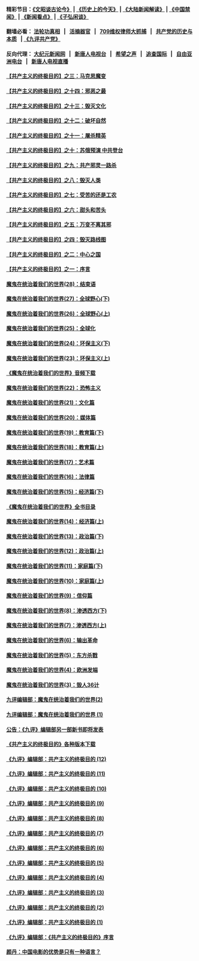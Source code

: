 #### 精彩节目：[《文昭谈古论今》](http://134.209.198.168/wenzhao) | [《历史上的今天》](http://134.209.198.168/today-in-history) | [《大陆新闻解读》](http://134.209.198.168/ntdtv-comedy) | [《中国禁闻》](http://134.209.198.168/ntdtv-news) | [《新闻看点》](http://134.209.198.168/news-insight) | [《子弘闲谈》](http://134.209.198.168/zihongxiantan/) 

  #### 翻墙必看： [法轮功真相](http://134.209.198.168:10000/videos/truth.html) &nbsp;&nbsp;|&nbsp;&nbsp; [活摘器官](http://134.209.198.168:10000/videos/res/Organs/) &nbsp;&nbsp;|&nbsp;&nbsp; [709维权律师大抓捕](http://134.209.198.168:10000/videos/709/) &nbsp;&nbsp;|&nbsp;&nbsp; [共产党的历史与本质](http://134.209.198.168:10000/videos/ccp.html) &nbsp;&nbsp;| [《九评共产党》](http://134.209.198.168:10000/videos/jiuping/) 

#### 反向代理： [大纪元新闻网](http://134.209.198.168:10080/) &nbsp;&nbsp;|&nbsp;&nbsp; [新唐人电视台](http://134.209.198.168:8000/) &nbsp;&nbsp;|&nbsp;&nbsp; [希望之声](http://134.209.198.168:8200/) &nbsp;&nbsp;|&nbsp;&nbsp; [追查国际](http://134.209.198.168:10010/) &nbsp;&nbsp;|&nbsp;&nbsp; [自由亚洲电台](http://134.209.198.168:9800/) &nbsp;&nbsp;|&nbsp;&nbsp; [新唐人电视直播](http://134.209.198.168/) 

#### [【共产主义的终极目的】之三：马克思魔变](../pages/nsc422/n11061941.md?t=03312137) 

#### [【共产主义的终极目的】之十四：邪恶之最](../pages/nsc422/n11150249.md?t=03312137) 

#### [【共产主义的终极目的】之十三：毁灭文化](../pages/nsc422/n11135227.md?t=03312137) 

#### [【共产主义的终极目的】之十二：破坏自然](../pages/nsc422/n11135214.md?t=03312137) 

#### [【共产主义的终极目的】之十一：屠杀精英](../pages/nsc422/n11118442.md?t=03312137) 

#### [【共产主义的终极目的】之十：苏俄预演 中共登台](../pages/nsc422/n11118424.md?t=03312137) 

#### [【共产主义的终极目的】之九：共产邪灵一路杀](../pages/nsc422/n11114139.md?t=03312137) 

#### [【共产主义的终极目的】之八：毁灭人类](../pages/nsc422/n11108503.md?t=03312137) 

#### [【共产主义的终极目的】之七：受苦的还是工农](../pages/nsc422/n11101809.md?t=03312137) 

#### [【共产主义的终极目的】之六：甜头和苦头](../pages/nsc422/n11096971.md?t=03312137) 

#### [【共产主义的终极目的】之五：万变不离其邪](../pages/nsc422/n11091285.md?t=03312137) 

#### [【共产主义的终极目的】之四：毁灭路线图](../pages/nsc422/n11086284.md?t=03312137) 

#### [【共产主义的终极目的】之二：中心之国](../pages/nsc422/n11047728.md?t=03312137) 

#### [【共产主义的终极目的】之一：序言](../pages/nsc422/n11086077.md?t=03312137) 

#### [魔鬼在统治着我们的世界(28)：结束语](../pages/nsc422/n10936246.md?t=03312137) 

#### [魔鬼在统治着我们的世界(27)：全球野心(下)](../pages/nsc422/n10928319.md?t=03312137) 

#### [魔鬼在统治着我们的世界(26)：全球野心(上)](../pages/nsc422/n10900318.md?t=03312137) 

#### [魔鬼在统治着我们的世界(25)：全球化](../pages/nsc422/n10788205.md?t=03312137) 

#### [魔鬼在统治着我们的世界(24)：环保主义(下)](../pages/nsc422/n10695307.md?t=03312137) 

#### [魔鬼在统治着我们的世界(23)：环保主义(上)](../pages/nsc422/n10688613.md?t=03312137) 

#### [《魔鬼在统治着我们的世界》音频下载](../pages/nsc422/n10635553.md?t=03312137) 

#### [魔鬼在统治着我们的世界(22)：恐怖主义](../pages/nsc422/n10614727.md?t=03312137) 

#### [魔鬼在统治着我们的世界(21)：文化篇](../pages/nsc422/n10597706.md?t=03312137) 

#### [魔鬼在统治着我们的世界(20)：媒体篇](../pages/nsc422/n10586579.md?t=03312137) 

#### [魔鬼在统治着我们的世界(19)：教育篇(下)](../pages/nsc422/n10564808.md?t=03312137) 

#### [魔鬼在统治着我们的世界(18)：教育篇(上)](../pages/nsc422/n10526970.md?t=03312137) 

#### [魔鬼在统治着我们的世界(17)：艺术篇](../pages/nsc422/n10499093.md?t=03312137) 

#### [魔鬼在统治着我们的世界(16)：法律篇](../pages/nsc422/n10485969.md?t=03312137) 

#### [魔鬼在统治着我们的世界(15)：经济篇(下)](../pages/nsc422/n10469975.md?t=03312137) 

#### [《魔鬼在统治着我们的世界》全书目录](../pages/nsc422/n10464261.md?t=03312137) 

#### [魔鬼在统治着我们的世界(14)：经济篇(上)](../pages/nsc422/n10457370.md?t=03312137) 

#### [魔鬼在统治着我们的世界(13)：政治篇(下)](../pages/nsc422/n10448270.md?t=03312137) 

#### [魔鬼在统治着我们的世界(12)：政治篇(上)](../pages/nsc422/n10444576.md?t=03312137) 

#### [魔鬼在统治着我们的世界(11)：家庭篇(下)](../pages/nsc422/n10440961.md?t=03312137) 

#### [魔鬼在统治着我们的世界(10)：家庭篇(上)](../pages/nsc422/n10435448.md?t=03312137) 

#### [魔鬼在统治着我们的世界(9)：信仰篇](../pages/nsc422/n10432159.md?t=03312137) 

#### [魔鬼在统治着我们的世界(8)：渗透西方(下)](../pages/nsc422/n10429603.md?t=03312137) 

#### [魔鬼在统治着我们的世界(7)：渗透西方(上)](../pages/nsc422/n10426013.md?t=03312137) 

#### [魔鬼在统治着我们的世界(6)：输出革命](../pages/nsc422/n10421536.md?t=03312137) 

#### [魔鬼在统治着我们的世界(5)：东方杀戮](../pages/nsc422/n10417707.md?t=03312137) 

#### [魔鬼在统治着我们的世界(4)：欧洲发端](../pages/nsc422/n10414890.md?t=03312137) 

#### [魔鬼在统治着我们的世界(3)：毁人36计](../pages/nsc422/n10411583.md?t=03312137) 

#### [九评编辑部：魔鬼在统治着我们的世界(2)](../pages/nsc422/n10410036.md?t=03312137) 

#### [九评编辑部：魔鬼在统治着我们的世界 (1)](../pages/nsc422/n10406825.md?t=03312137) 

#### [公告：《九评》编辑部另一部新书即将发表](../pages/nsc422/n10405104.md?t=03312137) 

#### [《共产主义的终极目的》各种版本下载](../pages/nsc422/n10022138.md?t=03312137) 

#### [《九评》编辑部：共产主义的终极目的 (12)](../pages/nsc422/n9933272.md?t=03312137) 

#### [《九评》编辑部：共产主义的终极目的 (11)](../pages/nsc422/n9924973.md?t=03312137) 

#### [《九评》编辑部：共产主义的终极目的 (10)](../pages/nsc422/n9920883.md?t=03312137) 

#### [《九评》编辑部：共产主义的终极目的 (9)](../pages/nsc422/n9916363.md?t=03312137) 

#### [《九评》编辑部：共产主义的终极目的 (8)](../pages/nsc422/n9912488.md?t=03312137) 

#### [《九评》编辑部：共产主义的终极目的 (7)](../pages/nsc422/n9901176.md?t=03312137) 

#### [《九评》编辑部：共产主义的终极目的 (6)](../pages/nsc422/n9899359.md?t=03312137) 

#### [《九评》编辑部：共产主义的终极目的 (5)](../pages/nsc422/n9893174.md?t=03312137) 

#### [《九评》编辑部：共产主义的终极目的 (4)](../pages/nsc422/n9891246.md?t=03312137) 

#### [《九评》编辑部：共产主义的终极目的 (3)](../pages/nsc422/n9879879.md?t=03312137) 

#### [《九评》编辑部：共产主义的终极目的 (2)](../pages/nsc422/n9876205.md?t=03312137) 

#### [《九评》编辑部：共产主义的终极目的 (1)](../pages/nsc422/n9865857.md?t=03312137) 

#### [《九评》编辑部：《共产主义的终极目的》序言](../pages/nsc422/n9862666.md?t=03312137) 

#### [颜丹：中国电影的优势是只有一种语言？](../pages/nsc422/n9583062.md?t=03312137) 

